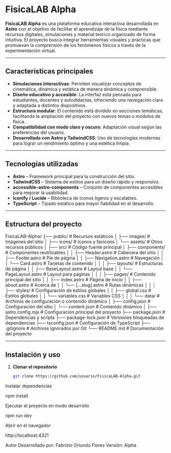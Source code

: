 # FisicaLAB Alpha

**FisicaLAB Alpha** es una plataforma educativa interactiva desarrollada en **Astro** con el objetivo de facilitar el aprendizaje de la física mediante recursos digitales, simulaciones y material teórico organizado de forma intuitiva. El proyecto busca integrar herramientas visuales y prácticas que promuevan la comprensión de los fenómenos físicos a través de la experimentación virtual.

---

## Características principales

- **Simulaciones interactivas**: Permiten visualizar conceptos de cinemática, dinámica y estática de manera dinámica y comprensible.  
- **Diseño educativo y accesible**: La interfaz está pensada para estudiantes, docentes y autodidactas, ofreciendo una navegación clara y adaptada a distintos dispositivos.  
- **Estructura modular**: El contenido está dividido en secciones temáticas, facilitando la ampliación del proyecto con nuevos temas o módulos de física.  
- **Compatibilidad con modo claro y oscuro**: Adaptación visual según las preferencias del usuario.  
- **Desarrollado con Astro y TailwindCSS**: Uso de tecnologías modernas para lograr un rendimiento óptimo y una estética limpia.

---

## Tecnologías utilizadas

- **Astro** – Framework principal para la construcción del sitio.  
- **TailwindCSS** – Sistema de estilos para un diseño rápido y responsivo.  
- **accessible-astro-components** – Conjunto de componentes accesibles para mejorar la usabilidad.  
- **Iconify / Lucide** – Biblioteca de íconos ligeros y escalables.  
- **TypeScript** – Tipado estático para mayor fiabilidad en el desarrollo.  

---

## Estructura del proyecto

FisicaLAB-Alpha/
├── public/                    # Recursos estáticos
│   ├── images/               # Imágenes del sitio
│   ├── icons/                # Iconos y favicons
│   └── assets/               # Otros recursos públicos
│
├── src/                      # Código fuente principal
│   ├── components/           # Componentes reutilizables
│   │   ├── Header.astro     # Cabecera del sitio
│   │   ├── Footer.astro     # Pie de página
│   │   ├── Navigation.astro # Navegación
│   │   └── Card.astro       # Tarjetas de contenido
│   │
│   ├── layouts/              # Estructuras de página
│   │   ├── BaseLayout.astro # Layout base
│   │   └── PageLayout.astro # Layout para páginas
│   │
│   ├── pages/                # Contenido principal del sitio
│   │   ├── index.astro      # Página de inicio
│   │   ├── about.astro      # Acerca de
│   │   └── [...slug].astro  # Rutas dinámicas
│   │
│   ├── styles/               # Configuración de estilos globales
│   │   ├── global.css       # Estilos globales
│   │   └── variables.css    # Variables CSS
│   │
│   └── data/                 # Archivos de configuración o contenido dinámico
│       ├── config.json      # Configuración del sitio
│       └── content.json     # Contenido dinámico
│
├── astro.config.mjs          # Configuración principal del proyecto
├── package.json              # Dependencias y scripts
├── package-lock.json         # Versiones bloqueadas de dependencias
├── tsconfig.json             # Configuración de TypeScript
├── .gitignore               # Archivos ignorados por Git
└── README.md                 # Documentación del proyecto

---

## Instalación y uso

1. **Clonar el repositorio**
   ```bash
   git clone https://github.com/usuario/FisicaLAB-Alpha.git

Instalar dependencias

npm install


Ejecutar el proyecto en modo desarrollo

npm run dev


Abrir en el navegador

http://localhost:4321

Autor
Desarrollado por: Fabrizio Oriundo Flores
Versión: Alpha


